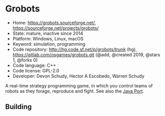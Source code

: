 # Grobots

- Home: https://grobots.sourceforge.net/, https://sourceforge.net/projects/grobots/
- State: mature, inactive since 2014
- Platform: Windows, Linux, macOS
- Keyword: simulation, programming
- Code repository: http://hg.code.sf.net/p/grobots/trunk (hg), https://gitlab.com/osgames/grobots.git (@add, @created 2019, @stars 1, @forks 0)
- Code language: C++
- Code license: GPL-2.0
- Developer: Devon Schudy, Hector A Escobedo, Warren Schudy

A real-time strategy programming game, in which you control teams of robots as they forage, reproduce and fight.
See also the [Java Port](https://github.com/manofsteel76667/Grobots_Java).

## Building
